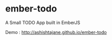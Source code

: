 ember-todo
==========

A Small TODO App built in EmberJS

Demo : http://ashishtajane.github.io/ember-todo
